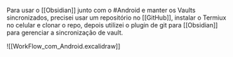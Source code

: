 Para usar o [[Obsidian]] junto com o #Android e manter os Vaults sincronizados, precisei usar um repositório no [[GitHub]], instalar o Termiux no celular e clonar o repo, depois utilizei o plugin de git para [[Obsidian]] para gerenciar a sincronização de vault.

![[WorkFlow_com_Android.excalidraw]]
